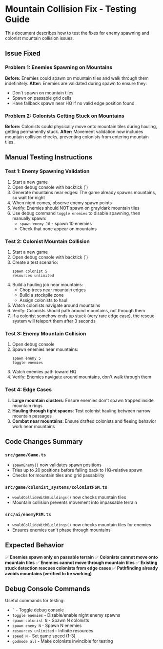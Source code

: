 # Mountain Collision Fix - Testing Guide

This document describes how to test the fixes for enemy spawning and colonist mountain collision issues.

## Issue Fixed

### Problem 1: Enemies Spawning on Mountains
**Before:** Enemies could spawn on mountain tiles and walk through them indefinitely.
**After:** Enemies are validated during spawn to ensure they:
- Don't spawn on mountain tiles
- Spawn on passable grid cells
- Have fallback spawn near HQ if no valid edge position found

### Problem 2: Colonists Getting Stuck on Mountains
**Before:** Colonists could physically move onto mountain tiles during hauling, getting permanently stuck.
**After:** Movement validation now includes mountain collision checks, preventing colonists from entering mountain tiles.

## Manual Testing Instructions

### Test 1: Enemy Spawning Validation

1. Start a new game
2. Open debug console with backtick (`)
3. Generate mountains near edges: The game already spawns mountains, so wait for night
4. When night comes, observe enemy spawn points
5. Verify: Enemies should NOT spawn on gray/dark mountain tiles
6. Use debug command `toggle enemies` to disable spawning, then manually spawn:
   - `spawn enemy 10` - spawn 10 enemies
   - Check that none appear on mountains

### Test 2: Colonist Mountain Collision

1. Start a new game
2. Open debug console with backtick (`)
3. Create a test scenario:
   ```
   spawn colonist 5
   resources unlimited
   ```
4. Build a hauling job near mountains:
   - Chop trees near mountain edges
   - Build a stockpile zone
   - Assign colonists to haul
5. Watch colonists navigate around mountains
6. Verify: Colonists should path around mountains, not through them
7. If a colonist somehow ends up stuck (very rare edge case), the rescue system will teleport them after 3 seconds

### Test 3: Enemy Mountain Collision

1. Open debug console
2. Spawn enemies near mountains:
   ```
   spawn enemy 5
   toggle enemies
   ```
3. Watch enemies path toward HQ
4. Verify: Enemies navigate around mountains, don't walk through them

### Test 4: Edge Cases

1. **Large mountain clusters**: Ensure enemies don't spawn trapped inside mountain rings
2. **Hauling through tight spaces**: Test colonist hauling between narrow mountain passages
3. **Combat near mountains**: Ensure drafted colonists and fleeing behavior work near mountains

## Code Changes Summary

### `src/game/Game.ts`
- `spawnEnemy()` now validates spawn positions
- Tries up to 20 positions before falling back to HQ-relative spawn
- Checks for mountain tiles and grid passability

### `src/game/colonist_systems/colonistFSM.ts`
- `wouldCollideWithBuildings()` now checks mountain tiles
- Mountain collision prevents movement into impassable terrain

### `src/ai/enemyFSM.ts`
- `wouldCollideWithBuildings()` now checks mountain tiles for enemies
- Ensures enemies can't phase through mountains

## Expected Behavior

✅ **Enemies spawn only on passable terrain**
✅ **Colonists cannot move onto mountain tiles**
✅ **Enemies cannot move through mountain tiles**
✅ **Existing stuck detection rescues colonists from edge cases**
✅ **Pathfinding already avoids mountains (verified to be working)**

## Debug Console Commands

Useful commands for testing:
- `` ` `` - Toggle debug console
- `toggle enemies` - Disable/enable night enemy spawns
- `spawn colonist N` - Spawn N colonists
- `spawn enemy N` - Spawn N enemies
- `resources unlimited` - Infinite resources
- `speed N` - Set game speed (1-3)
- `godmode all` - Make colonists invincible for testing
